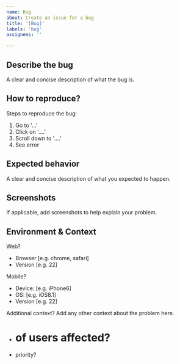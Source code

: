 ```yaml
---
name: Bug
about: Create an issue for a bug
title: '[Bug]'
labels: 'bug'
assignees: ''

---
```


## Describe the bug

A clear and concise description of what the bug is.

## How to reproduce?

Steps to reproduce the bug:
1. Go to '...'
2. Click on '....'
3. Scroll down to '....'
4. See error

## Expected behavior
A clear and concise description of what you expected to happen.

## Screenshots
If applicable, add screenshots to help explain your problem.

## Environment & Context

Web? 
- Browser [e.g. chrome, safari]
- Version [e.g. 22]

Mobile?
- Device: [e.g. iPhone6]
- OS: [e.g. iOS8.1]
- Version [e.g. 22]

Additional context? Add any other context about the problem here.
- # of users affected?
- priority?
